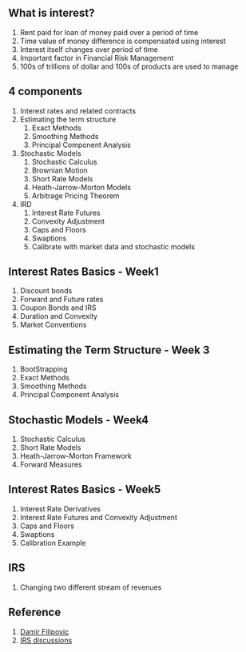 ## What is interest?

1. Rent paid for loan of money paid over a period of time
2. Time value of money difference is compensated using interest
3. Interest itself changes over period of time
4. Important factor in Financial Risk Management
5. 100s of trillions of dollar and 100s of products are used to manage

## 4 components
1. Interest rates and related contracts
2. Estimating the term structure
   1. Exact Methods
   2. Smoothing Methods
   3. Principal Component Analysis
3. Stochastic Models
   1. Stochastic Calculus
   2. Brownian Motion
   3. Short Rate Models
   4. Heath-Jarrow-Morton Models
   5. Arbitrage Pricing Theorem
4. IRD
   1. Interest Rate Futures
   2. Convexity Adjustment
   3. Caps and Floors
   4. Swaptions
   5. Calibrate with market data and stochastic models

## Interest Rates Basics - Week1
1. Discount bonds
2. Forward and Future rates
3. Coupon Bonds and IRS
4. Duration and Convexity
5. Market Conventions

## Estimating the Term Structure - Week 3
1. BootStrapping
2. Exact Methods
3. Smoothing Methods
4. Principal Component Analysis

## Stochastic Models - Week4
1. Stochastic Calculus
2. Short Rate Models
3. Heath-Jarrow-Morton Framework
4. Forward Measures

## Interest Rates Basics - Week5
1. Interest Rate Derivatives
2. Interest Rate Futures and Convexity Adjustment
3. Caps and Floors
4. Swaptions
5. Calibration Example


## IRS
1. Changing two different stream of revenues

## Reference
1. [Damir Filipovic](https://www.epfl.ch/labs/csf/)
2. [IRS discussions](https://www.coursera.org/learn/interest-rate-models/discussions)